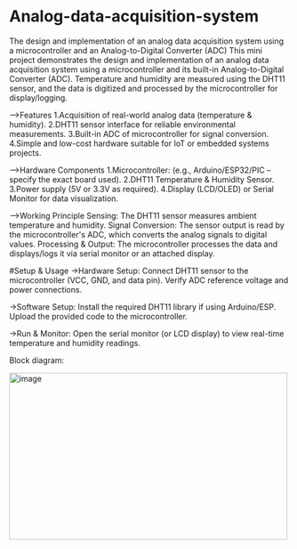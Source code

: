 # Analog-data-acquisition-system
The design and implementation of an analog data acquisition system using a microcontroller and an Analog-to-Digital Converter (ADC)
    This mini project demonstrates the design and implementation of an analog data acquisition system using a microcontroller and its built-in Analog-to-Digital Converter (ADC).
Temperature and humidity are measured using the DHT11 sensor, and the data is digitized and processed by the microcontroller for display/logging.

-->Features
1.Acquisition of real-world analog data (temperature & humidity).
2.DHT11 sensor interface for reliable environmental measurements.
3.Built-in ADC of microcontroller for signal conversion.
4.Simple and low-cost hardware suitable for IoT or embedded systems projects.

-->Hardware Components
1.Microcontroller: (e.g., Arduino/ESP32/PIC – specify the exact board used).
2.DHT11 Temperature & Humidity Sensor.
3.Power supply (5V or 3.3V as required).
4.Display (LCD/OLED) or Serial Monitor for data visualization.

-->Working Principle
Sensing: The DHT11 sensor measures ambient temperature and humidity.
Signal Conversion: The sensor output is read by the microcontroller's ADC, which converts the analog signals to digital values.
Processing & Output: The microcontroller processes the data and displays/logs it via serial monitor or an attached display.

#Setup & Usage
->Hardware Setup:
Connect DHT11 sensor to the microcontroller (VCC, GND, and data pin).
Verify ADC reference voltage and power connections.

->Software Setup:
Install the required DHT11 library if using Arduino/ESP.
Upload the provided code to the microcontroller.

->Run & Monitor:
Open the serial monitor (or LCD display) to view real-time temperature and humidity readings.

Block diagram:


<img width="500" height="300" alt="image" src="https://github.com/user-attachments/assets/248f9f19-3231-4830-a57f-482159e6a1d1" />





